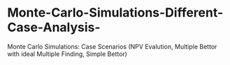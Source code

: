 # Monte-Carlo-Simulations-Different-Case-Analysis-
Monte Carlo Simulations: Case Scenarios (NPV Evalution, Multiple Bettor with ideal Multiple Finding, Simple Bettor)
